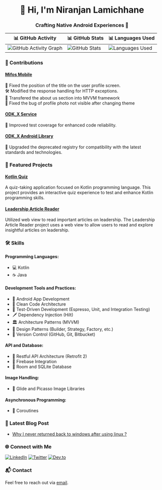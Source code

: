 <h1 align="center">👋 Hi, I'm Niranjan Lamichhane</h1>
<h3 align="center">Crafting Native Android Experiences 🚀</h3>

| 📊 GitHub Activity | 📊 GitHub Stats | 📊 Languages Used | 
| --- | --- | --- | 
| ![GitHub Activity Graph](https://github-readme-streak-stats.herokuapp.com/?user=niranjannlc) | ![GitHub Stats](https://github-readme-stats.vercel.app/api?username=niranjannlc&show_icons=true&count_private=true&include_all_commits=true) | ![Languages Used](https://github-readme-stats.vercel.app/api/top-langs?username=niranjannlc&show_icons=true&locale=en&layout=compact) |

### 💼 Contributions

#### [Mifos Mobile](https://github.com/openMF/mifos-mobile/pulls?q=is%3Apr+author%3Aniranjannlc+is%3Aclosed) 
📱 Fixed the position of the title on the user profile screen.  
🛠 Modified the response handling for HTTP exceptions.   
🔄 Transfered the about us section into MVVM framework           
🔧 Fixed the bug of profile photo not visible after changing theme 

#### [ODK_X Service](https://github.com/odk-x/services/pulls?q=is%3Apr+author%3Aniranjannlc+is%3Aclosed+) 
🚀 Improved test coverage for enhanced code reliability.

#### [ODK_X Android Library](https://github.com/odk-x/services/pulls?q=is%3Apr+author%3Aniranjannlc+is%3Aclosed) 
🔄 Upgraded the deprecated registry for compatibility with the latest standards and technologies.

### 🚀 Featured Projects

#### [Kotlin Quiz](https://github.com/NiranjanNlc/Kotilin-Quiz)
A quiz-taking application focused on Kotlin programming language. This project provides an interactive quiz experience to test and enhance Kotlin programming skills.

#### [Leadership Article Reader](https://github.com/NiranjanNlc/ArticleRedaer)
Utilized web view to read important articles on leadership. The Leadership Article Reader project uses a web view to allow users to read and explore insightful articles on leadership.

### 🛠 Skills

#### Programming Languages:
- 💻 Kotlin
- ☕ Java

#### Development Tools and Practices:
- 📱 Android App Development
- 🧹 Clean Code Architecture
- 🧪 Test-Driven Development (Espresso, Unit, and Integration Testing)
- 🗡 Dependency Injection (Hilt)
- 🏛 Architecture Patterns (MVVM)
- 🎨 Design Patterns (Builder, Strategy, Factory, etc.)
- 📝 Version Control (GitHub, Git, Bitbucket)

#### API and Database:
- 🚀 Restful API Architecture (Retrofit 2)
- 🚀 Firebase Integration
- 💾 Room and SQLite Database

#### Image Handling:
- 📸 Glide and Picasso Image Libraries

#### Asynchronous Programming:
- 🔄 Coroutines

### 📝 Latest Blog Post
<!-- BLOG-POST-LIST:START -->
- [Why I never returned back to windows after using linux ?](https://dev.to/niranjannlc/why-i-never-returned-back-to-windows-after-using-linux--8hh)
<!-- BLOG-POST-LIST:END --> 
### 🌐 Connect with Me
[![LinkedIn](https://img.shields.io/badge/LinkedIn-niranjannlc-blue)](https://www.linkedin.com/in/niranjannlc/)
[![Twitter](https://img.shields.io/badge/Twitter-%40niranjanlc-blue)](https://twitter.com/niranjanlc)
[![Dev.to](https://img.shields.io/badge/Dev.to-niranjannlc-lightgrey)](https://dev.to/niranjannlc)

### 📬 Contact
Feel free to reach out via [email](mailto:niranjannlc@keemail.com).
